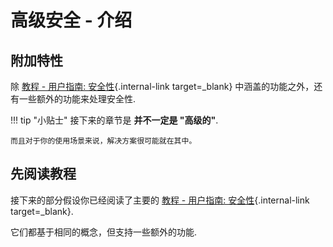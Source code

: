 # 高级安全 - 介绍

## 附加特性

除 [教程 - 用户指南: 安全性](../../tutorial/security/){.internal-link target=_blank} 中涵盖的功能之外，还有一些额外的功能来处理安全性.

!!! tip "小贴士"
    接下来的章节是 **并不一定是 "高级的"**.

    而且对于你的使用场景来说，解决方案很可能就在其中。

## 先阅读教程

接下来的部分假设你已经阅读了主要的 [教程 - 用户指南: 安全性](../../tutorial/security/){.internal-link target=_blank}.

它们都基于相同的概念，但支持一些额外的功能.
